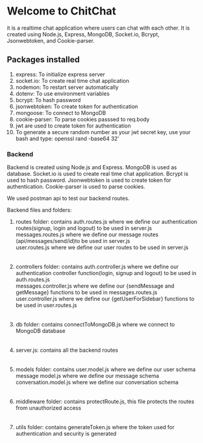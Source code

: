 <h1>Welcome to ChitChat</h1>
<p>it is a realtime chat application where users can chat with each other. It is created using Node.js, Express, MongoDB, Socket.io, Bcrypt, Jsonwebtoken, and Cookie-parser.</p>
<h2>Packages installed</h2>
<ol>
<li>express: To initialize express server</li>
<li>socket.io: To create real time chat application</li>
<li>nodemon: To restart server automatically</li>
<li>dotenv: To use environment variables</li>
<li>bcrypt: To hash password</li>
<li>jsonwebtoken: To create token for authentication</li>
<li>mongoose: To connect to MongoDB</li>
<li>cookie-parser: To parse cookies passsed to req.body</li>
<li>jwt are used to create token for authentication</li>
<li>To generate a secure random number as your jwt secret key, use your bash and type: openssl rand -base64 32'</li>
</ol>

<h3>Backend</h3>
<p>Backend is created using Node.js and Express. MongoDB is used as database. Socket.io is used to create real time chat application. Bcrypt is used to hash password. Jsonwebtoken is used to create token for authentication. Cookie-parser is used to parse cookies.</p>
<p>We used postman api to test our backend routes.</p>
<p>Backend files and folders:</p>
<ol>
<li>routes folder: contains auth.routes.js where we define our authentication routes(signup, login and logout) to be used in server.js<br>
 messages.routes.js where we define our message routes (api/messages/send/id)to be used in server.js<br>
user.routes.js where we define our user routes to be used in server.js</li>
<br>
<br>

<li>controllers folder: contains auth.controller.js where we define our authentication controller function(login, signup and logout) to be used in auth.routes.js<br>
messages.controller.js where we define our {sendMessage and getMessage} functions to be used in messages.routes.js<br>
user.controller.js where we define our {getUserForSidebar} functions to be used in user.routes.js</li>
<br>
<br>

<li>db folder: contains connectToMongoDB.js where we connect to MongoDB database</li>
<br>
<br>

<li>server.js: contains all the backend routes</li>
<br>
<br>

<li>
models folder: contains user.model.js where we define our user schema<br>
message model.js where we define our message schema<br>
conversation.model.js where we define our conversation schema</li>
<br>
<br>

<li>middleware folder: contains protectRoute.js, this file protects the routes from unauthorized access</li>
<br>
<br>

<li>utils folder: contains generateToken.js where the token used for authentication and security is generated</li>

<ol>
